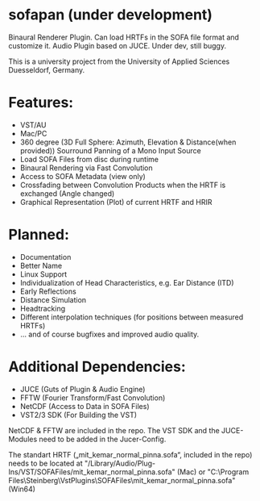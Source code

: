 # sofapan (under development)
Binaural Renderer Plugin. Can load HRTFs in the SOFA file format and customize it. Audio Plugin based on JUCE. Under dev, still buggy. 

This is a university project from the University of Applied Sciences Duesseldorf, Germany. 

# Features:
- VST/AU
- Mac/PC
- 360 degree (3D Full Sphere: Azimuth, Elevation & Distance(when provided)) Sourround Panning of a Mono Input Source
- Load SOFA Files from disc during runtime 
- Binaural Rendering via Fast Convolution
- Access to SOFA Metadata (view only)
- Crossfading between Convolution Products when the HRTF is exchanged (Angle changed) 
- Graphical Representation (Plot) of current HRTF and HRIR 

# Planned:
- Documentation
- Better Name
- Linux Support
- Individualization of Head Characteristics, e.g. Ear Distance (ITD)
- Early Reflections  
- Distance Simulation
- Headtracking
- Different interpolation techniques (for positions between measured HRTFs) 
- … and of course bugfixes and improved audio quality.

# Additional Dependencies:
- JUCE (Guts of Plugin & Audio Engine)
- FFTW (Fourier Transform/Fast Convolution)
- NetCDF (Access to Data in SOFA Files)
- VST2/3 SDK (For Building the VST)

NetCDF & FFTW are included in the repo. The VST SDK and the JUCE-Modules need to be added in the Jucer-Config. 

The standart HRTF („mit_kemar_normal_pinna.sofa“, included in the repo) needs to be located at "/Library/Audio/Plug-Ins/VST/SOFAFiles/mit_kemar_normal_pinna.sofa" (Mac) or "C:\\Program Files\\Steinberg\\VstPlugins\\SOFAFiles\\mit_kemar_normal_pinna.sofa" (Win64)
